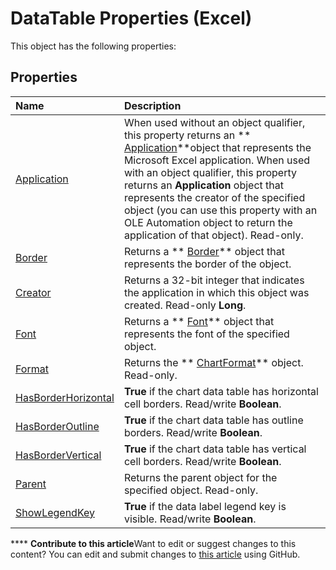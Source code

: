 
# DataTable Properties (Excel)
This object has the following properties:

## Properties



|**Name**|**Description**|
|:-----|:-----|
| [Application](0bc376d3-bf52-5b23-c737-60dc5b3bf899.md)|When used without an object qualifier, this property returns an  ** [Application](19b73597-5cf9-4f56-8227-b5211f657f6f.md)**object that represents the Microsoft Excel application. When used with an object qualifier, this property returns an  **Application** object that represents the creator of the specified object (you can use this property with an OLE Automation object to return the application of that object). Read-only.|
| [Border](ebc9e1f4-69cb-b230-8821-22331ad5c76c.md)|Returns a  ** [Border](bca516bf-7c0f-f9df-078d-dfb522f256f3.md)** object that represents the border of the object.|
| [Creator](5a6faf28-485f-26e6-2f47-b0cd9275f261.md)|Returns a 32-bit integer that indicates the application in which this object was created. Read-only  **Long**.|
| [Font](d3497de8-c1ee-4b62-b5c1-a3084f66f11e.md)|Returns a  ** [Font](f4788ba4-1c4c-2f03-4d73-194bc9316825.md)** object that represents the font of the specified object.|
| [Format](26ff711b-3ad5-c239-1181-dec95e60ad7f.md)|Returns the  ** [ChartFormat](edac71b7-ed38-6658-2cbf-6493dc1ad3ed.md)** object. Read-only.|
| [HasBorderHorizontal](9d0f17f2-7786-afd5-164b-c7c5a4bb06d2.md)| **True** if the chart data table has horizontal cell borders. Read/write **Boolean**.|
| [HasBorderOutline](e98c1e9a-ff51-32eb-ab8a-aab92c07c82c.md)| **True** if the chart data table has outline borders. Read/write **Boolean**.|
| [HasBorderVertical](166ad9ef-99c1-4e94-079c-4997aacc6e2d.md)| **True** if the chart data table has vertical cell borders. Read/write **Boolean**.|
| [Parent](728127d2-ba6d-2317-3e2b-980b6f666282.md)|Returns the parent object for the specified object. Read-only.|
| [ShowLegendKey](e22275bb-f401-433e-4e1f-812a54cc60e8.md)| **True** if the data label legend key is visible. Read/write **Boolean**.|

****   **Contribute to this article**Want to edit or suggest changes to this content? You can edit and submit changes to  [this article](https://github.com/jhershey00/VBA_Excel_Test/OpenXMLCon/articles/2123f7f3-e97a-4c32-922d-d4b3bce7b68f.md) using GitHub.

